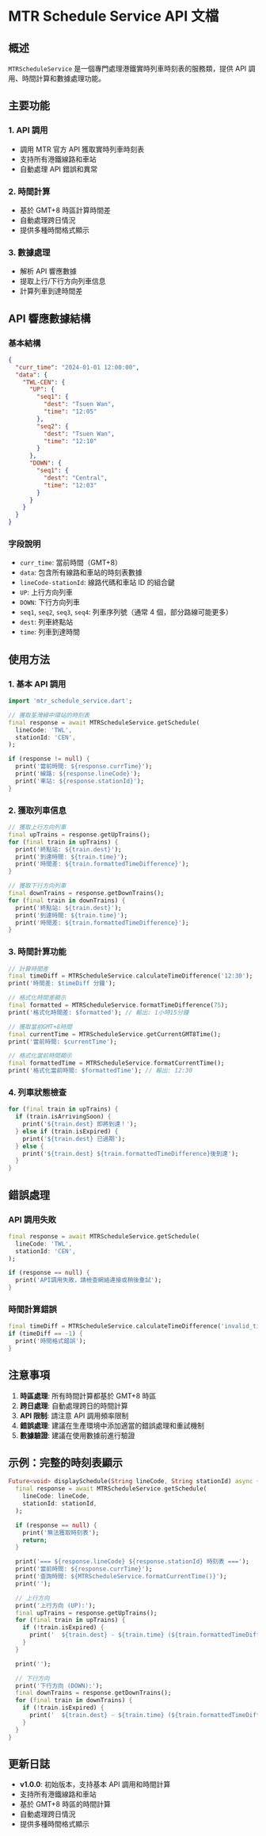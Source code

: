 # MTR Schedule Service API 文檔

## 概述

`MTRScheduleService` 是一個專門處理港鐵實時列車時刻表的服務類，提供 API 調用、時間計算和數據處理功能。

## 主要功能

### 1. API 調用

- 調用 MTR 官方 API 獲取實時列車時刻表
- 支持所有港鐵線路和車站
- 自動處理 API 錯誤和異常

### 2. 時間計算

- 基於 GMT+8 時區計算時間差
- 自動處理跨日情況
- 提供多種時間格式顯示

### 3. 數據處理

- 解析 API 響應數據
- 提取上行/下行方向列車信息
- 計算列車到達時間差

## API 響應數據結構

### 基本結構

```json
{
  "curr_time": "2024-01-01 12:00:00",
  "data": {
    "TWL-CEN": {
      "UP": {
        "seq1": {
          "dest": "Tsuen Wan",
          "time": "12:05"
        },
        "seq2": {
          "dest": "Tsuen Wan",
          "time": "12:10"
        }
      },
      "DOWN": {
        "seq1": {
          "dest": "Central",
          "time": "12:03"
        }
      }
    }
  }
}
```

### 字段說明

- `curr_time`: 當前時間（GMT+8）
- `data`: 包含所有線路和車站的時刻表數據
- `lineCode-stationId`: 線路代碼和車站 ID 的組合鍵
- `UP`: 上行方向列車
- `DOWN`: 下行方向列車
- `seq1`, `seq2`, `seq3`, `seq4`: 列車序列號（通常 4 個，部分路線可能更多）
- `dest`: 列車終點站
- `time`: 列車到達時間

## 使用方法

### 1. 基本 API 調用

```dart
import 'mtr_schedule_service.dart';

// 獲取荃灣線中環站的時刻表
final response = await MTRScheduleService.getSchedule(
  lineCode: 'TWL',
  stationId: 'CEN',
);

if (response != null) {
  print('當前時間: ${response.currTime}');
  print('線路: ${response.lineCode}');
  print('車站: ${response.stationId}');
}
```

### 2. 獲取列車信息

```dart
// 獲取上行方向列車
final upTrains = response.getUpTrains();
for (final train in upTrains) {
  print('終點站: ${train.dest}');
  print('到達時間: ${train.time}');
  print('時間差: ${train.formattedTimeDifference}');
}

// 獲取下行方向列車
final downTrains = response.getDownTrains();
for (final train in downTrains) {
  print('終點站: ${train.dest}');
  print('到達時間: ${train.time}');
  print('時間差: ${train.formattedTimeDifference}');
}
```

### 3. 時間計算功能

```dart
// 計算時間差
final timeDiff = MTRScheduleService.calculateTimeDifference('12:30');
print('時間差: $timeDiff 分鐘');

// 格式化時間差顯示
final formatted = MTRScheduleService.formatTimeDifference(75);
print('格式化時間差: $formatted'); // 輸出: 1小時15分鐘

// 獲取當前GMT+8時間
final currentTime = MTRScheduleService.getCurrentGMT8Time();
print('當前時間: $currentTime');

// 格式化當前時間顯示
final formattedTime = MTRScheduleService.formatCurrentTime();
print('格式化當前時間: $formattedTime'); // 輸出: 12:30
```

### 4. 列車狀態檢查

```dart
for (final train in upTrains) {
  if (train.isArrivingSoon) {
    print('${train.dest} 即將到達！');
  } else if (train.isExpired) {
    print('${train.dest} 已過期');
  } else {
    print('${train.dest} ${train.formattedTimeDifference}後到達');
  }
}
```

## 錯誤處理

### API 調用失敗

```dart
final response = await MTRScheduleService.getSchedule(
  lineCode: 'TWL',
  stationId: 'CEN',
);

if (response == null) {
  print('API調用失敗，請檢查網絡連接或稍後重試');
}
```

### 時間計算錯誤

```dart
final timeDiff = MTRScheduleService.calculateTimeDifference('invalid_time');
if (timeDiff == -1) {
  print('時間格式錯誤');
}
```

## 注意事項

1. **時區處理**: 所有時間計算都基於 GMT+8 時區
2. **跨日處理**: 自動處理跨日的時間計算
3. **API 限制**: 請注意 API 調用頻率限制
4. **錯誤處理**: 建議在生產環境中添加適當的錯誤處理和重試機制
5. **數據驗證**: 建議在使用數據前進行驗證

## 示例：完整的時刻表顯示

```dart
Future<void> displaySchedule(String lineCode, String stationId) async {
  final response = await MTRScheduleService.getSchedule(
    lineCode: lineCode,
    stationId: stationId,
  );

  if (response == null) {
    print('無法獲取時刻表');
    return;
  }

  print('=== ${response.lineCode} ${response.stationId} 時刻表 ===');
  print('當前時間: ${response.currTime}');
  print('查詢時間: ${MTRScheduleService.formatCurrentTime()}');
  print('');

  // 上行方向
  print('上行方向 (UP):');
  final upTrains = response.getUpTrains();
  for (final train in upTrains) {
    if (!train.isExpired) {
      print('  ${train.dest} - ${train.time} (${train.formattedTimeDifference})');
    }
  }

  print('');

  // 下行方向
  print('下行方向 (DOWN):');
  final downTrains = response.getDownTrains();
  for (final train in downTrains) {
    if (!train.isExpired) {
      print('  ${train.dest} - ${train.time} (${train.formattedTimeDifference})');
    }
  }
}
```

## 更新日誌

- **v1.0.0**: 初始版本，支持基本 API 調用和時間計算
- 支持所有港鐵線路和車站
- 基於 GMT+8 時區的時間計算
- 自動處理跨日情況
- 提供多種時間格式顯示
